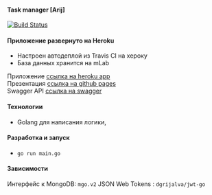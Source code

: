 #### Task manager [Arij]

[![Build Status](https://travis-ci.org/DVI-GI-2017/Jira__backend.svg?branch=develop)](https://travis-ci.org/DVI-GI-2017/Jira__backend)

#### Приложение развернуто на Heroku

- Настроен автодеплой из Travis CI на хероку
- База данных хранится на mLab

Приложение [ссылка на heroku app](https://jira-clone.herokuapp.com)  
Презентация [ссылка на github pages](https://dvi-gi-2017.github.io/Jira__presentation/)  
Swagger API [ссылка на swagger](https://swaggerhub.com/apis/dvi-gi-2017/JiraAPI/1.1.0)

#### Технологии
- Golang для написания логики,

#### Разработка и запуск
- `go run main.go`

#### Зависимости
Интерфейс к MongoDB: `mgo.v2` 
JSON Web Tokens : `dgrijalva/jwt-go` 
